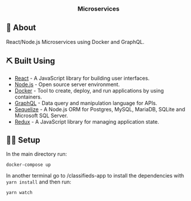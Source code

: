 <h3 align="center">Microservices</h3>

## 🧐 About <a name = "about"></a>
React/Node.js Microservices using Docker and GraphQL.

## ⛏️ Built Using <a name = "built_using"></a>

- [React](https://reactjs.org/) - A JavaScript library for building user interfaces.
- [Node.js](https://nodejs.org/) - Open source server environment.
- [Docker](https://www.docker.com/) - Tool to create, deploy, and run applications by using containers.
- [GraphQL](https://graphql.org/) -  Data query and manipulation language for APIs.
- [Sequelize](https://sequelize.org/) - A Node.js ORM for Postgres, MySQL, MariaDB, SQLite and Microsoft SQL Server.
- [Redux](https://redux.js.org/) - A JavaScript library for managing application state.

## 🐱‍🏍 Setup
In the main directory run:
```
docker-compose up
```
In another terminal go to /classifieds-app to install the dependencies with ```yarn install``` and then run:
```
yarn watch
```